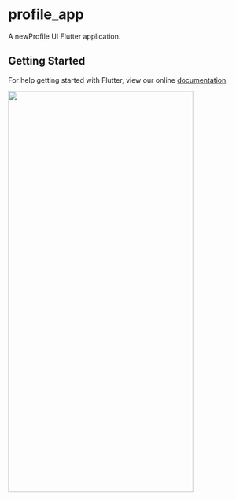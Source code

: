 # profile_app

A newProfile UI Flutter application.

## Getting Started

For help getting started with Flutter, view our online
[documentation](https://flutter.io/).

<img src="https://github.com/zmqgithub/profile_app/blob/master/image_a.png" width="376" height="815" />
